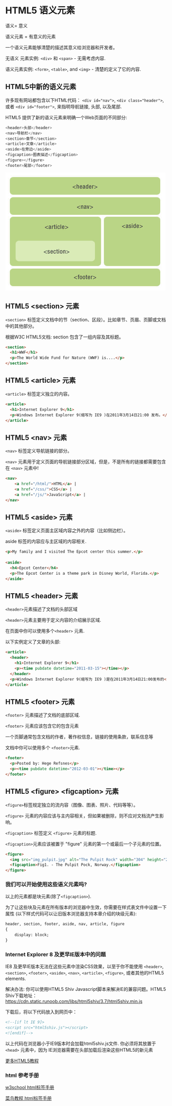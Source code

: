 # HTML5 语义元素

语义= 意义

语义元素 = 有意义的元素

一个语义元素能够清楚的描述其意义给浏览器和开发者。

无语义 元素实例: `<div>` 和 `<span>` - 无需考虑内容.

语义元素实例: `<form>`, `<table>`, and `<img>` - 清楚的定义了它的内容.

## HTML5中新的语义元素

许多现有网站都包含以下HTML代码： `<div id="nav">`, `<div class="header">`, 或者 `<div id="footer">`, 来指明导航链接, 头部, 以及尾部.

HTML5 提供了新的语义元素来明确一个Web页面的不同部分:

```js
<header>头部</header>
<nav>导航栏</nav>
<section>章节</section>
<article>文章</article>
<aside>在旁边</aside>
<figcaption>图表描述</figcaption>
<figure></figure>
<footer>尾部</footer>
```

![html](./img/html5.jpg)

## HTML5 &lt;section&gt; 元素

`<section>` 标签定义文档中的节（section、区段）。比如章节、页眉、页脚或文档中的其他部分。

根据W3C HTML5文档: section 包含了一组内容及其标题。

```html
<section>
  <h1>WWF</h1>
  <p>The World Wide Fund for Nature (WWF) is....</p>
</section>
```

## HTML5 &lt;article&gt; 元素

`<article>` 标签定义独立的内容。

```html
<article>
  <h1>Internet Explorer 9</h1>
  <p>Windows Internet Explorer 9(缩写为 IE9 )在2011年3月14日21:00 发布。</p>
</article>
```

## HTML5 &lt;nav&gt; 元素

`<nav>` 标签定义导航链接的部分。

`<nav>` 元素用于定义页面的导航链接部分区域，但是，不是所有的链接都需要包含在 `<nav>` 元素中! 

```html
<nav>
    <a href="/html/">HTML</a> |
    <a href="/css/">CSS</a> |
    <a href="/js/">JavaScript</a> |
</nav>
```

## HTML5 &lt;aside&gt; 元素

`<aside>` 标签定义页面主区域内容之外的内容（比如侧边栏）。

aside 标签的内容应与主区域的内容相关.

```html
<p>My family and I visited The Epcot center this summer.</p>

<aside>
  <h4>Epcot Center</h4>
  <p>The Epcot Center is a theme park in Disney World, Florida.</p>
</aside>
```

## HTML5 &lt;header&gt; 元素

`<header>`元素描述了文档的头部区域

`<header>`元素主要用于定义内容的介绍展示区域.

在页面中你可以使用多个`<header>` 元素.

以下实例定义了文章的头部:

```html
<article>
  <header>
    <h1>Internet Explorer 9</h1>
    <p><time pubdate datetime="2011-03-15"></time></p>
  </header>
  <p>Windows Internet Explorer 9(缩写为 IE9 )是在2011年3月14日21:00发布的</p>
</article>
```

## HTML5 &lt;footer&gt; 元素

`<footer>` 元素描述了文档的底部区域.

`<footer>` 元素应该包含它的包含元素

一个页脚通常包含文档的作者，著作权信息，链接的使用条款，联系信息等

文档中你可以使用多个 `<footer>`元素.

```html
<footer>
  <p>Posted by: Hege Refsnes</p>
  <p><time pubdate datetime="2012-03-01"></time></p>
</footer>
```
## HTML5 &lt;figure&gt; &lt;figcaption&gt; 元素

`<figure>`标签规定独立的流内容（图像、图表、照片、代码等等）。

`<figure>` 元素的内容应该与主内容相关，但如果被删除，则不应对文档流产生影响。

`<figcaption>` 标签定义 `<figure>` 元素的标题.

`<figcaption>`元素应该被置于 "figure" 元素的第一个或最后一个子元素的位置。

```html
<figure>
  <img src="img_pulpit.jpg" alt="The Pulpit Rock" width="304" height="228">
  <figcaption>Fig1. - The Pulpit Pock, Norway.</figcaption>
</figure>
```

### 我们可以开始使用这些语义元素吗?

以上的元素都是块元素(除了`<figcaption>`).

为了让这些块及元素在所有版本的浏览器中生效，你需要在样式表文件中设置一下属性 (以下样式代码可以让旧版本浏览器支持本章介绍的块级元素):

```html
header, section, footer, aside, nav, article, figure
{
    display: block;
} 
```

### Internet Explorer 8 及更早IE版本中的问题

IE8 及更早IE版本无法在这些元素中渲染CSS效果，以至于你不能使用 `<header>`, `<section>`, `<footer>`, `<aside>`, `<nav>`, `<article>`, `<figure>`, 或者其他的HTML5 elements.

解决办法: 你可以使用HTML5 Shiv Javascript脚本来解决IE的兼容问题。HTML5 Shiv下载地址：<a href="https://cdn.static.runoob.com/libs/html5shiv/3.7/html5shiv.min.js" target="_blank">https://cdn.static.runoob.com/libs/html5shiv/3.7/html5shiv.min.js</a>

下载后，将以下代码放入到网页中：

```html
<!--[if lt IE 9]>
<script src="html5shiv.js"></script>
<![endif]--> 
```

以上代码在浏览器小于IE9版本时会加载html5shiv.js文件. 你必须将其放置于`<head>` 元素中，因为 IE浏览器需要在头部加载后渲染这些HTML5的新元素

[更多HTML5教程](https://www.runoob.com/html/html5-intro.html)

### html 参考手册

<a href="https://www.w3school.com.cn/tags/index.asp"> w3school html标签手册 </a>

<a href="https://www.runoob.com/tags/html-reference.html"> 菜鸟教程 html标签手册 </a>


